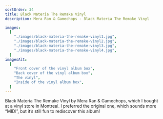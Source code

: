 ```yaml
---
sortOrder: 34
title: Black Materia The Remake Vinyl
description: Mera Ran & Gamechops - Black Materia The Remake Vinyl

images:
  [
    "./images/black-materia-the-remake-vinyl1.jpg",
    "./images/black-materia-the-remake-vinyl2.jpg",
    "./images/black-materia-the-remake-vinyl3.jpg",
    "./images/black-materia-the-remake-vinyl4.jpg",
  ]
imagesAlt:
  [
    "Front cover of the vinyl album box",
    "Back cover of the vinyl album box",
    "The vinyl",
    "Inside of the vinyl album box",
  ]
---
```


Black Materia The Remake Vinyl by Mera Ran & Gamechops, which I bought at a vinyl store in Montreal. I preferred the original one, which sounds more “MIDI”, but it’s still fun to rediscover this album!
